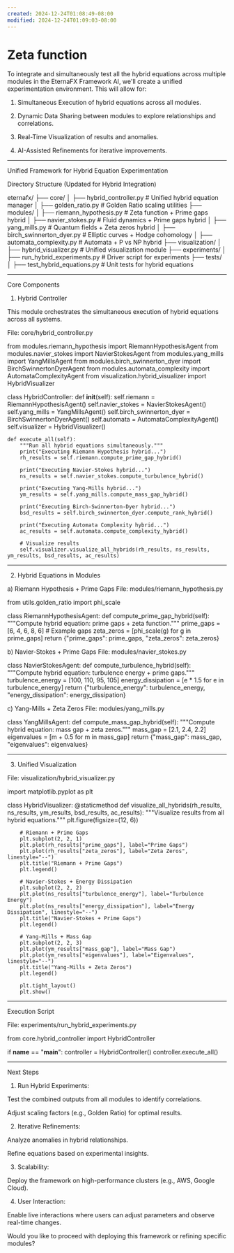 ```yaml
---
created: 2024-12-24T01:08:49-08:00
modified: 2024-12-24T01:09:03-08:00
---
```


# Zeta function

To integrate and simultaneously test all the hybrid equations across multiple modules in the EternaFX Framework AI, we'll create a unified experimentation environment. This will allow for:

1. Simultaneous Execution of hybrid equations across all modules.


2. Dynamic Data Sharing between modules to explore relationships and correlations.


3. Real-Time Visualization of results and anomalies.


4. AI-Assisted Refinements for iterative improvements.




---

Unified Framework for Hybrid Equation Experimentation

Directory Structure (Updated for Hybrid Integration)

eternafx/
├── core/
│   ├── hybrid_controller.py       # Unified hybrid equation manager
│   ├── golden_ratio.py            # Golden Ratio scaling utilities
├── modules/
│   ├── riemann_hypothesis.py      # Zeta function + Prime gaps hybrid
│   ├── navier_stokes.py           # Fluid dynamics + Prime gaps hybrid
│   ├── yang_mills.py              # Quantum fields + Zeta zeros hybrid
│   ├── birch_swinnerton_dyer.py   # Elliptic curves + Hodge cohomology
│   ├── automata_complexity.py     # Automata + P vs NP hybrid
├── visualization/
│   ├── hybrid_visualizer.py       # Unified visualization module
├── experiments/
│   ├── run_hybrid_experiments.py  # Driver script for experiments
├── tests/
│   ├── test_hybrid_equations.py   # Unit tests for hybrid equations


---

Core Components

1. Hybrid Controller

This module orchestrates the simultaneous execution of hybrid equations across all systems.

File: core/hybrid_controller.py

from modules.riemann_hypothesis import RiemannHypothesisAgent
from modules.navier_stokes import NavierStokesAgent
from modules.yang_mills import YangMillsAgent
from modules.birch_swinnerton_dyer import BirchSwinnertonDyerAgent
from modules.automata_complexity import AutomataComplexityAgent
from visualization.hybrid_visualizer import HybridVisualizer

class HybridController:
    def __init__(self):
        self.riemann = RiemannHypothesisAgent()
        self.navier_stokes = NavierStokesAgent()
        self.yang_mills = YangMillsAgent()
        self.birch_swinnerton_dyer = BirchSwinnertonDyerAgent()
        self.automata = AutomataComplexityAgent()
        self.visualizer = HybridVisualizer()

    def execute_all(self):
        """Run all hybrid equations simultaneously."""
        print("Executing Riemann Hypothesis hybrid...")
        rh_results = self.riemann.compute_prime_gap_hybrid()

        print("Executing Navier-Stokes hybrid...")
        ns_results = self.navier_stokes.compute_turbulence_hybrid()

        print("Executing Yang-Mills hybrid...")
        ym_results = self.yang_mills.compute_mass_gap_hybrid()

        print("Executing Birch-Swinnerton-Dyer hybrid...")
        bsd_results = self.birch_swinnerton_dyer.compute_rank_hybrid()

        print("Executing Automata Complexity hybrid...")
        ac_results = self.automata.compute_complexity_hybrid()

        # Visualize results
        self.visualizer.visualize_all_hybrids(rh_results, ns_results, ym_results, bsd_results, ac_results)


---

2. Hybrid Equations in Modules

a) Riemann Hypothesis + Prime Gaps File: modules/riemann_hypothesis.py

from utils.golden_ratio import phi_scale

class RiemannHypothesisAgent:
    def compute_prime_gap_hybrid(self):
        """Compute hybrid equation: prime gaps + zeta function."""
        prime_gaps = [6, 4, 6, 8, 6]  # Example gaps
        zeta_zeros = [phi_scale(g) for g in prime_gaps]
        return {"prime_gaps": prime_gaps, "zeta_zeros": zeta_zeros}

b) Navier-Stokes + Prime Gaps File: modules/navier_stokes.py

class NavierStokesAgent:
    def compute_turbulence_hybrid(self):
        """Compute hybrid equation: turbulence energy + prime gaps."""
        turbulence_energy = [100, 110, 95, 105]
        energy_dissipation = [e * 1.5 for e in turbulence_energy]
        return {"turbulence_energy": turbulence_energy, "energy_dissipation": energy_dissipation}

c) Yang-Mills + Zeta Zeros File: modules/yang_mills.py

class YangMillsAgent:
    def compute_mass_gap_hybrid(self):
        """Compute hybrid equation: mass gap + zeta zeros."""
        mass_gap = [2.1, 2.4, 2.2]
        eigenvalues = [m + 0.5 for m in mass_gap]
        return {"mass_gap": mass_gap, "eigenvalues": eigenvalues}


---

3. Unified Visualization

File: visualization/hybrid_visualizer.py

import matplotlib.pyplot as plt

class HybridVisualizer:
    @staticmethod
    def visualize_all_hybrids(rh_results, ns_results, ym_results, bsd_results, ac_results):
        """Visualize results from all hybrid equations."""
        plt.figure(figsize=(12, 6))

        # Riemann + Prime Gaps
        plt.subplot(2, 2, 1)
        plt.plot(rh_results["prime_gaps"], label="Prime Gaps")
        plt.plot(rh_results["zeta_zeros"], label="Zeta Zeros", linestyle="--")
        plt.title("Riemann + Prime Gaps")
        plt.legend()

        # Navier-Stokes + Energy Dissipation
        plt.subplot(2, 2, 2)
        plt.plot(ns_results["turbulence_energy"], label="Turbulence Energy")
        plt.plot(ns_results["energy_dissipation"], label="Energy Dissipation", linestyle="--")
        plt.title("Navier-Stokes + Prime Gaps")
        plt.legend()

        # Yang-Mills + Mass Gap
        plt.subplot(2, 2, 3)
        plt.plot(ym_results["mass_gap"], label="Mass Gap")
        plt.plot(ym_results["eigenvalues"], label="Eigenvalues", linestyle="--")
        plt.title("Yang-Mills + Zeta Zeros")
        plt.legend()

        plt.tight_layout()
        plt.show()


---

Execution Script

File: experiments/run_hybrid_experiments.py

from core.hybrid_controller import HybridController

if __name__ == "__main__":
    controller = HybridController()
    controller.execute_all()


---

Next Steps

1. Run Hybrid Experiments:

Test the combined outputs from all modules to identify correlations.

Adjust scaling factors (e.g., Golden Ratio) for optimal results.



2. Iterative Refinements:

Analyze anomalies in hybrid relationships.

Refine equations based on experimental insights.



3. Scalability:

Deploy the framework on high-performance clusters (e.g., AWS, Google Cloud).



4. User Interaction:

Enable live interactions where users can adjust parameters and observe real-time changes.




Would you like to proceed with deploying this framework or refining specific modules?
